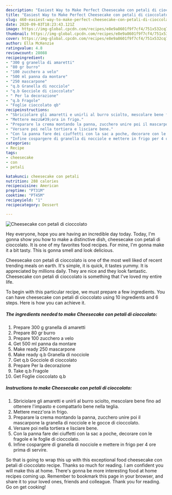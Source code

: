 ```yaml
---
description: "Easiest Way to Make Perfect Cheesecake con petali di cioccolato"
title: "Easiest Way to Make Perfect Cheesecake con petali di cioccolato"
slug: 460-easiest-way-to-make-perfect-cheesecake-con-petali-di-cioccolato
date: 2020-09-03T18:23:43.121Z
image: https://img-global.cpcdn.com/recipes/e8e9a8601f9f7cf4/751x532cq70/cheesecake-con-petali-di-cioccolato-recipe-main-photo.jpg
thumbnail: https://img-global.cpcdn.com/recipes/e8e9a8601f9f7cf4/751x532cq70/cheesecake-con-petali-di-cioccolato-recipe-main-photo.jpg
cover: https://img-global.cpcdn.com/recipes/e8e9a8601f9f7cf4/751x532cq70/cheesecake-con-petali-di-cioccolato-recipe-main-photo.jpg
author: Ella McKenzie
ratingvalue: 4.8
reviewcount: 28088
recipeingredient:
- "300 g granella di amaretti"
- "80 gr burro"
- "100 zucchero a velo"
- "500 ml panna da montare"
- "250 mascarpone"
- "q.b Granella di nocciole"
- "q.b Gocciole di cioccolato"
- " Per la decorazione"
- "q.b Fragole"
- "Foglie cioccolato qb"
recipeinstructions:
- "Sbriciolare gli amaretti e unirli al burro sciolto, mescolare bene fino ad ottenere l&#39;impasto e compattarlo bene nella teglia."
- "Mettere mezz&#39;ora in frigo."
- "Preparare la crema montando la panna, zucchero unire poi il mascarpone la granella di nocciole e le gocce di cioccolato."
- "Versare poi nella tortiera e lisciare bene."
- "Con la panna fare dei ciuffetti con la sac a poche, decorare con le fragole e le foglie di cioccolato."
- "Infine cospargere di granella di nocciole e mettere in frigo per 4 ore prima di servire."
categories:
- Recipe
tags:
- cheesecake
- con
- petali

katakunci: cheesecake con petali 
nutrition: 288 calories
recipecuisine: American
preptime: "PT31M"
cooktime: "PT45M"
recipeyield: "1"
recipecategory: Dessert

---
```



![Cheesecake con petali di cioccolato](https://img-global.cpcdn.com/recipes/e8e9a8601f9f7cf4/751x532cq70/cheesecake-con-petali-di-cioccolato-recipe-main-photo.jpg)

Hey everyone, hope you are having an incredible day today. Today, I'm gonna show you how to make a distinctive dish, cheesecake con petali di cioccolato. It is one of my favorites food recipes. For mine, I'm gonna make it a bit tasty. This is gonna smell and look delicious.



Cheesecake con petali di cioccolato is one of the most well liked of recent trending meals on earth. It's simple, it is quick, it tastes yummy. It is appreciated by millions daily. They are nice and they look fantastic. Cheesecake con petali di cioccolato is something that I've loved my entire life.


To begin with this particular recipe, we must prepare a few ingredients. You can have cheesecake con petali di cioccolato using 10 ingredients and 6 steps. Here is how you can achieve it.

<!--inarticleads1-->

##### The ingredients needed to make Cheesecake con petali di cioccolato:

1. Prepare 300 g granella di amaretti
1. Prepare 80 gr burro
1. Prepare 100 zucchero a velo
1. Get 500 ml panna da montare
1. Make ready 250 mascarpone
1. Make ready q.b Granella di nocciole
1. Get q.b Gocciole di cioccolato
1. Prepare  Per la decorazione
1. Take q.b Fragole
1. Get Foglie cioccolato q.b




<!--inarticleads2-->

##### Instructions to make Cheesecake con petali di cioccolato:

1. Sbriciolare gli amaretti e unirli al burro sciolto, mescolare bene fino ad ottenere l&#39;impasto e compattarlo bene nella teglia.
1. Mettere mezz&#39;ora in frigo.
1. Preparare la crema montando la panna, zucchero unire poi il mascarpone la granella di nocciole e le gocce di cioccolato.
1. Versare poi nella tortiera e lisciare bene.
1. Con la panna fare dei ciuffetti con la sac a poche, decorare con le fragole e le foglie di cioccolato.
1. Infine cospargere di granella di nocciole e mettere in frigo per 4 ore prima di servire.




So that is going to wrap this up with this exceptional food cheesecake con petali di cioccolato recipe. Thanks so much for reading. I am confident you will make this at home. There's gonna be more interesting food at home recipes coming up. Remember to bookmark this page in your browser, and share it to your loved ones, friends and colleague. Thank you for reading. Go on get cooking!
